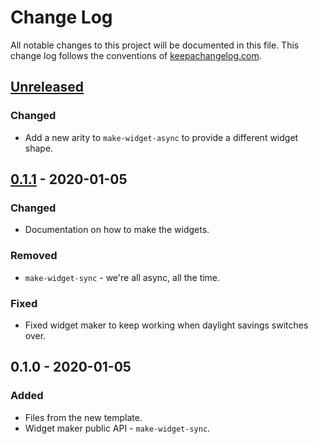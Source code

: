 # Change Log
All notable changes to this project will be documented in this file. This change log follows the conventions of [keepachangelog.com](http://keepachangelog.com/).

## [Unreleased]
### Changed
- Add a new arity to `make-widget-async` to provide a different widget shape.

## [0.1.1] - 2020-01-05
### Changed
- Documentation on how to make the widgets.

### Removed
- `make-widget-sync` - we're all async, all the time.

### Fixed
- Fixed widget maker to keep working when daylight savings switches over.

## 0.1.0 - 2020-01-05
### Added
- Files from the new template.
- Widget maker public API - `make-widget-sync`.

[Unreleased]: https://github.com/your-name/sections-to-chapter/compare/0.1.1...HEAD
[0.1.1]: https://github.com/your-name/sections-to-chapter/compare/0.1.0...0.1.1
